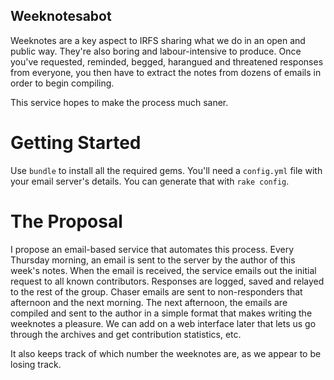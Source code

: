 Weeknotesabot
-------------

Weeknotes are a key aspect to IRFS sharing what we do in an open and public way. They're also boring and labour-intensive to produce. Once you've requested, reminded, begged, harangued and threatened responses from everyone, you then have to extract the notes from dozens of emails in order to begin compiling.

This service hopes to make the process much saner.

Getting Started
===============

Use `bundle` to install all the required gems. You'll need a `config.yml` file with your email server's details. You can generate that with `rake config`.

The Proposal
============

I propose an email-based service that automates this process. Every Thursday morning, an email is sent to the server by the author of this week's notes. When the email is received, the service emails out the initial request to all known contributors. Responses are logged, saved and relayed to the rest of the group. Chaser emails are sent to non-responders that afternoon and the next morning. The next afternoon, the emails are compiled and sent to the author in a simple format that makes writing the weeknotes a pleasure. We can add on a web interface later that lets us go through the archives and get contribution statistics, etc.

It also keeps track of which number the weeknotes are, as we appear to be losing track.
